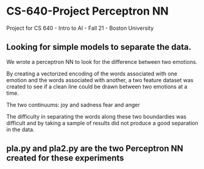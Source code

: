 # CS-640-Project Perceptron NN
Project for CS 640 -  Intro to AI - Fall 21 - Boston University

## Looking for simple models to separate the data.
We wrote a perceptron NN to look for the difference between two emotions. 

By creating a vectorized encoding of the words associated with one emotion and the words associated with another,
a two feature dataset was created to see if a clean line could be drawn between two emotions at a time.

The two continuums:
joy and sadness 
fear and anger 

The difficulty in separating the words along these two boundardies was difficult and by taking a sample of results did not produce a good separation in the data.

##  pla.py and pla2.py are the two Perceptron NN created for these experiments